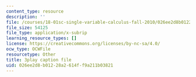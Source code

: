 ```yaml
---
content_type: resource
description: ''
file: /courses/18-01sc-single-variable-calculus-fall-2010/026ee2d8b01228a2614ff9a211b03821_PNTnmH6jsRI.srt
file_size: 54125
file_type: application/x-subrip
learning_resource_types: []
license: https://creativecommons.org/licenses/by-nc-sa/4.0/
ocw_type: OCWFile
resourcetype: Other
title: 3play caption file
uid: 026ee2d8-b012-28a2-614f-f9a211b03821
---
```

